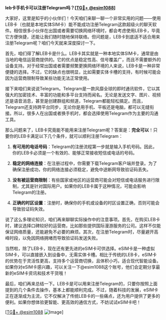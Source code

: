 **leb卡手机卡可以注册Telegram吗？[[TG💪+ @esim1088](https://t.me/s/esim1088)]**

大家好，这里是知乎的小伙伴们！今天咱们来聊一聊一个非常实用的问题——使用LEB卡（也就是本地实体SIM卡）能不能成功注册Telegram这款超级火的聊天软件。相信很多小伙伴在出国或者需要切换网络环境时，都会考虑使用LEB卡，毕竟它方便快捷，还能让我们随时随地保持联络。但问题是，LEB卡到底适不适合用来注册Telegram呢？咱们今天就来深度探讨一下。

首先，咱们得了解LEB卡是什么。LEB卡其实就是一种本地实体SIM卡，通常是由当地的电信运营商提供的。它的优点是稳定性高、信号覆盖广，而且不需要额外的设备支持。对于经常出国或者需要频繁更换网络环境的人来说，LEB卡是一种非常便捷的选择。不过，它的缺点也很明显，比如需要实体卡槽的支持，有时候可能会因为运营商限制导致某些功能无法正常使用。

接下来咱们来说说Telegram。Telegram是一款风靡全球的即时通讯软件，它以其强大的加密技术、丰富的功能和多平台支持而闻名。无论是发送文字、图片、视频还是语音消息，甚至是创建群组和频道，Telegram都能轻松搞定。而且，Telegram还支持跨平台同步，无论你是用手机、平板还是电脑，都可以无缝衔接。所以，很多人在出国或者换手机时，都会选择使用Telegram作为主要的沟通工具。

那么问题来了，LEB卡究竟能不能用来注册Telegram呢？答案是：**完全可以**！只要你的LEB卡满足以下几个条件，就可以顺利注册Telegram：

1. **有可用的电话号码**：Telegram的注册流程第一步就是输入手机号码。因此，你的LEB卡必须是一个有效的、能够正常接收短信或电话的号码。

2. **稳定的网络连接**：在注册过程中，你需要下载Telegram客户端并登录。为了确保注册成功，你的网络连接必须稳定，避免中途断网导致验证码丢失。

3. **没有被运营商限制**：有些国家或地区的运营商可能会对短信或电话服务进行限制，尤其是针对国际用户。如果你的LEB卡属于这种情况，可能会影响Telegram的注册。

4. **正确的时区设置**：注册时，确保你的手机或设备的时区设置正确，否则可能会导致验证码失效。

说了这么多理论知识，咱们再来聊聊实际操作中的注意事项。首先，在购买LEB卡时，建议选择口碑较好的运营商，比如那些提供国际漫游服务的公司。这样不仅能保证网络质量，还能避免不必要的麻烦。其次，在注册Telegram时，尽量避开高峰时段，以免因网络拥堵而导致验证码发送失败。

当然啦，除了LEB卡，现在还有更先进的eSIM卡可供选择。eSIM卡是一种虚拟SIM卡，可以直接嵌入到设备中，无需实体卡槽。相比于传统的LEB卡，eSIM卡的优势在于灵活性更高，支持多个运营商切换，且体积小巧，适合现代智能设备。如果你对eSIM卡感兴趣，可以关注一下@esim1088这个账号，他们会定期分享最新的eSIM卡资讯和技术干货哦！

最后，咱们再来总结一下。LEB卡是可以用来注册Telegram的，只要你按照上面提到的几个条件去操作，基本上都能顺利完成。不过，随着科技的发展，eSIM卡正在逐渐成为主流，它不仅解决了传统LEB卡的一些痛点，还为用户提供了更多的便利。如果你想体验更智能、更高效的通信方式，不妨试试eSIM卡吧！

[[TG💪+ @esim1088](https://t.me/s/esim1088) ![Image](https://i.postimg.cc/4NQfJmqS/Snipaste-2025-05-13-00-14-12.png)]